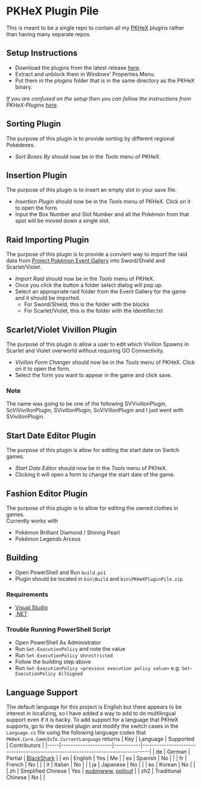 # PKHeX Plugin Pile
This is meant to be a single repo to contain all my [PKHeX](https://github.com/kwsch/PKHeX) plugins rather than having many separate repos.

## Setup Instructions
- Download the plugins from the latest release [here](https://github.com/foohyfooh/PKHeXPluginPile/releases/latest).
- Extract and unblock them in Windows' Properties Menu.
- Put them in the *plugins* folder that is in the same directory as the PKHeX binary.

*If you are confused on the setup then you can follow the instructions from PKHeX-Plugins [here](https://github.com/architdate/PKHeX-Plugins/wiki/Installing-PKHeX-Plugins).*

## Sorting Plugin
The purpose of this plugin is to provide sorting by different regional Pokédexes.
- *Sort Boxes By* should now be in the *Tools* menu of PKHeX.

## Insertion Plugin
The purpose of this plugin is to insert an empty slot in your save file.
- *Insertion Plugin* should now be in the *Tools* menu of PKHeX. Click on it to open the form.
- Input the Box Number and Slot Number and all the Pokémon from that spot will be moved down a single slot.

## Raid Importing Plugin
The purpose of this plugin is to provide a convient way to import the raid data from [Project Pokémon Event Gallery](https://github.com/projectpokemon/EventsGallery) into Sword/Shield and Scarlet/Violet.
- *Import Raid* should now be in the *Tools* menu of PKHeX.
- Once you click the button a folder select dialog will pop up.
- Select an appropriate raid folder from the Event Gallery for the game and it should be imported.
  - For Sword/Shield, this is the folder with the blocks
  - For Scarlet/Violet, this is the folder with the Identifier.txt

## Scarlet/Violet Vivillon Plugin
The purpose of this plugin is allow a user to edit which Vivillon Spawns in Scarlet and Violet overworld without requiring GO Connectivity.
- *Vivillon Form Changer* should now be in the *Tools* menu of PKHeX. Click on it to open the form.
- Select the form you want to appear in the game and click save.

### Note
The name was going to be one of the following SVVivillonPlugin, ScViVivillonPlugin, SVivillonPlugin, ScViVillonPlugin and I just went with SVivillonPlugin.

## Start Date Editor Plugin
The purpose of this plugin is allow for editing the start date on Switch games.
- *Start Date Editor* should now be in the *Tools* menu of PKHeX.
- Clicking it will open a form to change the start date of the game.

## Fashion Editor Plugin
The purpose of this plugin is to allow for editing the owned clothes in games. <br>
Currently works with
- Pokémon Brilliant Diamond / Shining  Pearl
- Pokémon Legends Arceus

## Building
- Open PowerShell and Run `build.ps1`
- Plugin should be located in `bin\Build` and `bin\PKHeXPluginPile.zip`

### Requirements
- [Visual Studio](https://visualstudio.microsoft.com/)
- [.NET](https://dotnet.microsoft.com/)

### Trouble Running PowerShell Script
- Open PowerShell As Administrator
- Run `Get-ExecutionPolicy` and note the value
- Run `Set-ExecutionPolicy Unrestricted`
- Follow the building step above
- Run `Set-ExecutionPolicy <previous execution policy value>` e.g. `Set-ExecutionPolicy AllSigned`

## Language Support
The default language for this project is English but there appears to be interest in localizing, so I have added a way to add to do multilingual support even if it is hacky. To add support for a language that PKHeX supports, go to the desired plugin and modify the switch cases in the `Language.cs` file using the following language codes that `PKHeX.Core.GameInfo.CurrentLanguage` returns
| Key | Language            | Supported | Contributors                                                                    |
|-----|---------------------|-----------|---------------------------------------------------------------------------------|
| de  | German              | Partial   | [BlackShark](https://github.com/Bl4ckSh4rk)                                     |
| en  | English             | Yes       | Me                                                                              |
| es  | Spanish             | No        |                                                                                 |
| fr  | French              | No        |                                                                                 |
| it  | Italian             | No        |                                                                                 |
| ja  | Japanese            | No        |                                                                                 |
| ko  | Korean              | No        |                                                                                 |
| zh  | Simplified Chinese  | Yes       | [wubinwww](https://github.com/wubinwww), [ppllouf](https://github.com/ppllouf)  |
| zh2 | Traditional Chinese | No        |                                                                                 |

